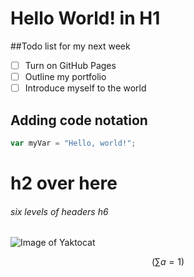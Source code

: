 # Hello World! in H1

##Todo list for my next week
- [ ] Turn on GitHub Pages
- [ ] Outline my portfolio
- [ ] Introduce myself to the world

## Adding code notation

``` Javascript
var myVar = "Hello, world!";
```

# h2 over here

###### six levels of headers h6

![Image of Yaktocat](https://octodex.github.com/images/yaktocat.png)


```math
\left(\sum a = 1 \right)
```
